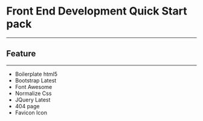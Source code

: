 # Front End Development Quick Start pack
---


## Feature
--- 

* Boilerplate html5
* Bootstrap Latest 
* Font Awesome
* Normalize Css
* JQuery Latest
* 404 page 
* Favicon Icon